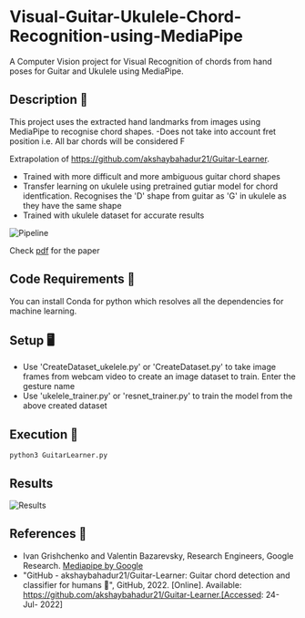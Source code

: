 # Visual-Guitar-Ukulele-Chord-Recognition-using-MediaPipe
A Computer Vision project for Visual Recognition of chords from hand poses for Guitar and Ukulele using MediaPipe.

## Description 🎼
This project uses the extracted hand landmarks from images using MediaPipe to recognise chord shapes.
-Does not take into account fret position i.e. All bar chords will be considered F

Extrapolation of https://github.com/akshaybahadur21/Guitar-Learner.
- Trained with more difficult and more ambiguous guitar chord shapes
- Transfer learning on ukulele using pretrained gutiar model for chord identfication. Recognises the 'D' shape from guitar as 'G' in ukulele as they have the same shape
- Trained with ukulele dataset for accurate results

![Pipeline](https://user-images.githubusercontent.com/51843952/207555112-9cbfc75e-991f-40d1-93e7-686716f568b9.png)

Check [pdf](https://github.com/sunman91/Visual-Guitar-Ukulele-Chord-Recognition-using-MediaPipe/blob/f2af5b2509ab145f7ac8bd301b64bae904203ea8/Visual%20Guitar%20and%20Ukulele%20Chord%20Classification%20using%20MediaPipe.pdf) for the paper

## Code Requirements 🦄
You can install Conda for python which resolves all the dependencies for machine learning.

## Setup 🖥️
- Use 'CreateDataset_ukelele.py' or 'CreateDataset.py' to take image frames from webcam video to create an image dataset to train. Enter the gesture name 
- Use 'ukelele_trainer.py' or 'resnet_trainer.py' to train the model from the above created dataset

## Execution 🐉

```
python3 GuitarLearner.py
```

## Results 
![Results](https://user-images.githubusercontent.com/51843952/207555550-ba18789b-f421-403c-836d-a48949ed7da1.png)


## References 🔱
 
 -  Ivan Grishchenko and Valentin Bazarevsky, Research Engineers, Google Research. [Mediapipe by Google](https://github.com/google/mediapipe)
 -  "GitHub - akshaybahadur21/Guitar-Learner: Guitar chord detection and classifier for humans 🎸", GitHub, 2022. [Online]. Available:
    https://github.com/akshaybahadur21/Guitar-Learner.[Accessed: 24- Jul- 2022]



